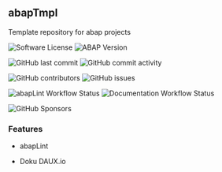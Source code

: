 <div id="top"></div>

## abapTmpl
Template repository for abap projects

![Software License](https://img.shields.io/badge/license-MIT-brightgreen.svg?style=flat-square)
![ABAP Version](https://img.shields.io/badge/ABAP%20-7.50-brightgreen)

![GitHub last commit](https://img.shields.io/github/last-commit/abapTools/abapTmpl)
![GitHub commit activity](https://img.shields.io/github/commit-activity/m/abapTools/abapTmpl)


![GitHub contributors](https://img.shields.io/github/contributors/abapTools/abapTmpl)
![GitHub issues](https://img.shields.io/github/issues/abapTools/abapTmpl)

![abapLint Workflow Status](https://img.shields.io/github/workflow/status/abapTools/abapTmpl/abaplint?label=abaplint)
![Documentation Workflow Status](https://img.shields.io/github/workflow/status/abapTools/abapTmpl/Documentation?label=Documentation)

![GitHub Sponsors](https://img.shields.io/github/sponsors/abapTools)

### Features

- abapLint

- Doku DAUX.io
